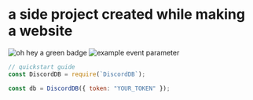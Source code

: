 # a side project created while making a website

![oh hey a green badge](https://github.com/nopeless/discord-db/actions/workflows/main/badge.svg)
![example event parameter](https://github.com/nopeless/discord-db/actions/workflows/main/badge.svg?event=push)

```js
// quickstart guide
const DiscordDB = require(`DiscordDB`);

const db = DiscordDB({ token: "YOUR_TOKEN" });
```
